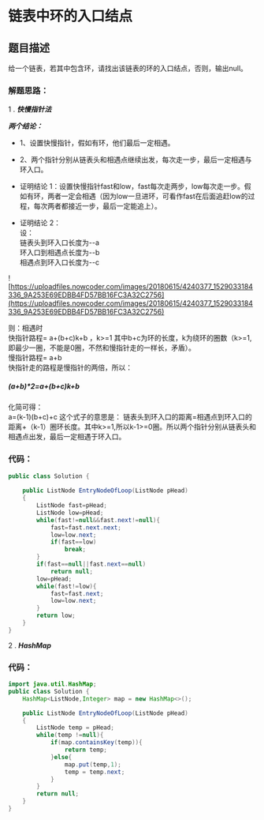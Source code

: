 # 链表中环的入口结点

## 题目描述
给一个链表，若其中包含环，请找出该链表的环的入口结点，否则，输出null。

### 解题思路：
1 . ***快慢指针法***

***两个结论：***<br>

+ 1、设置快慢指针，假如有环，他们最后一定相遇。
+ 2、两个指针分别从链表头和相遇点继续出发，每次走一步，最后一定相遇与环入口。

+ 证明结论 1：设置快慢指针fast和low，fast每次走两步，low每次走一步。假如有环，两者一定会相遇（因为low一旦进环，可看作fast在后面追赶low的过程，每次两者都接近一步，最后一定能追上）。
+ 证明结论 2：<br>
设：<br>
链表头到环入口长度为--a<br>
环入口到相遇点长度为--b<br>
相遇点到环入口长度为--c<br>

![https://uploadfiles.nowcoder.com/images/20180615/4240377_1529033184336_9A253E69EDBB4FD57BB16FC3A32C2756](https://uploadfiles.nowcoder.com/images/20180615/4240377_1529033184336_9A253E69EDBB4FD57BB16FC3A32C2756)


则：相遇时<br>
快指针路程= a+(b+c)k+b ，k>=1  其中b+c为环的长度，k为绕环的圈数（k>=1,即最少一圈，不能是0圈，不然和慢指针走的一样长，矛盾）。<br>
慢指针路程= a+b<br>
快指针走的路程是慢指针的两倍，所以：<br>
##### (a+b)*2=a+(b+c)k+b
化简可得：<br>
a=(k-1)(b+c)+c 这个式子的意思是： 链表头到环入口的距离=相遇点到环入口的距离+（k-1）圈环长度。其中k>=1,所以k-1>=0圈。所以两个指针分别从链表头和相遇点出发，最后一定相遇于环入口。

### 代码：

```java
public class Solution {
 
    public ListNode EntryNodeOfLoop(ListNode pHead)
    {
        ListNode fast=pHead;
        ListNode low=pHead;
        while(fast!=null&&fast.next!=null){
            fast=fast.next.next;
            low=low.next;
            if(fast==low)
                break;
        }
        if(fast==null||fast.next==null)
            return null;
        low=pHead;
        while(fast!=low){
            fast=fast.next;
            low=low.next;
        }
        return low;
    }
}
```

2 . ***HashMap***

### 代码：


```java
import java.util.HashMap;
public class Solution {
    HashMap<ListNode,Integer> map = new HashMap<>();

    public ListNode EntryNodeOfLoop(ListNode pHead)
    {
        ListNode temp = pHead;
        while(temp !=null){
            if(map.containsKey(temp)){
                return temp;
            }else{
                map.put(temp,1);
                temp = temp.next;
            }
        }
        return null;
    }
}

```